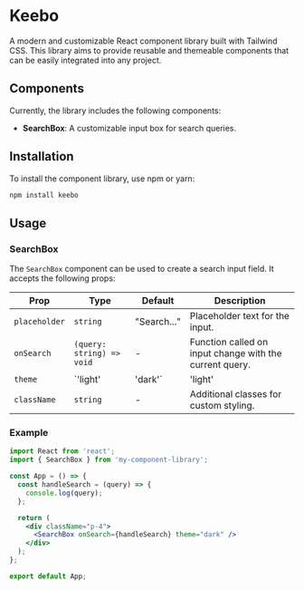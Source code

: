 # Keebo

A modern and customizable React component library built with Tailwind CSS. This library aims to provide reusable and themeable components that can be easily integrated into any project.

## Components

Currently, the library includes the following components:

- **SearchBox**: A customizable input box for search queries.

## Installation

To install the component library, use npm or yarn:

```bash
npm install keebo
```


## Usage

### SearchBox

The `SearchBox` component can be used to create a search input field. It accepts the following props:

| Prop          | Type                      | Default      | Description                                   |
|---------------|---------------------------|--------------|-----------------------------------------------|
| `placeholder` | `string`                  | "Search..."  | Placeholder text for the input.              |
| `onSearch`    | `(query: string) => void` | -            | Function called on input change with the current query. |
| `theme`       | `'light' | 'dark'`       | 'light'      | Theme of the input field.                     |
| `className`   | `string`                  | -            | Additional classes for custom styling.        |

### Example

```jsx
import React from 'react';
import { SearchBox } from 'my-component-library';

const App = () => {
  const handleSearch = (query) => {
    console.log(query);
  };

  return (
    <div className="p-4">
      <SearchBox onSearch={handleSearch} theme="dark" />
    </div>
  );
};

export default App;




